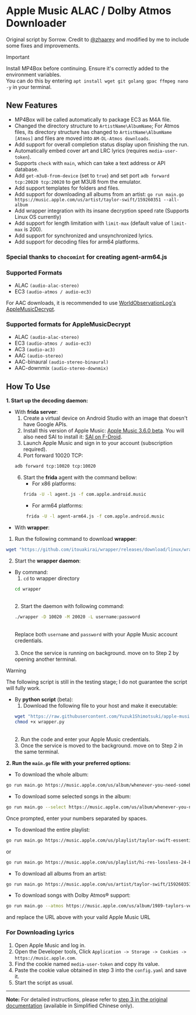 # Apple Music ALAC / Dolby Atmos Downloader

Original script by Sorrow. Credit to [@zhaarey](https://github.com/zhaarey) and modified by me to include some fixes and improvements.

> [!IMPORTANT]
> Install MP4Box before continuing. Ensure it's correctly added to the environment variables.\
> You can do this by entering `apt install wget git golang gpac ffmpeg nano -y` in your terminal.

## New Features

- MP4Box will be called automatically to package EC3 as M4A file.
- Changed the directory structure to `ArtistName\AlbumName`; For Atmos files, its directory structure has changed to `ArtistName\AlbumName [Atmos]` and files are moved into `AM-DL-Atmos downloads`.
- Add support for overall completion status display upon finishing the run.
- Automatically embed cover art and LRC lyrics (requires `media-user-token`).
- Supports `check` with `main`, which can take a text address or API database.
- Add `get-m3u8-from-device` (set to `true`) and set port `adb forward tcp:20020 tcp:20020` to get M3U8 from the emulator.
- Add support templates for folders and files.
- Add support for downloading all albums from an artist: `go run main.go https://music.apple.com/us/artist/taylor-swift/159260351 --all-album`
- Add wrapper integration with its insane decryption speed rate (Supports Linux OS currently)
- Add support for length limitation with `limit-max` (default value of `limit-max` is 200).
- Add support for synchronized and unsynchronized lyrics.
- Add support for decoding files for arm64 platforms.

### Special thanks to `chocomint` for creating agent-arm64.js

### Supported Formats

- ALAC `(audio-alac-stereo)`
- EC3 `(audio-atmos / audio-ec3)`

For AAC downloads, it is recommended to use [WorldObservationLog's AppleMusicDecrypt](https://github.com/WorldObservationLog/AppleMusicDecrypt).

### Supported formats for AppleMusicDecrypt

- ALAC `(audio-alac-stereo)`
- EC3 `(audio-atmos / audio-ec3)`
- AC3 `(audio-ac3)`
- AAC `(audio-stereo)`
- AAC-binaural `(audio-stereo-binaural)`
- AAC-downmix `(audio-stereo-downmix)`

## How To Use

**1. Start up the decoding daemon:**

- With **frida server**:
    1. Create a virtual device on Android Studio with an image that doesn't have Google APIs.
    2. Install this version of Apple Music: [Apple Music 3.6.0 beta](https://www.apkmirror.com/apk/apple/apple-music/apple-music-3-6-0-beta-release/apple-music-3-6-0-beta-4-android-apk-download/). You will also need SAI to install it: [SAI on F-Droid](https://f-droid.org/pt_BR/packages/com.aefyr.sai.fdroid/).
    3. Launch Apple Music and sign in to your account (subscription required).
    4. Port forward 10020 TCP:
    ```sh
    adb forward tcp:10020 tcp:10020
    ```
    6. Start the **frida** agent with the command bellow:
        - For x86 platforms:
        ```sh
        frida -U -l agent.js -f com.apple.android.music
        ```
        - For arm64 platforms:
       ```sh
        frida -U -l agent-arm64.js -f com.apple.android.music
       ```
- With **wrapper**:
1. Run the following command to download **wrapper**:
```sh
wget "https://github.com/itouakirai/wrapper/releases/download/linux/wrapper.linux.x86_64.tar.gz" && mkdir wrapper && tar -xzf wrapper.linux.x86_64.tar.gz -C wrapper
```
2. Start the **wrapper daemon**:
- By command:
    1. `cd` to wrapper directory
    ```sh
    cd wrapper
    ```
    \
    2. Start the daemon with following command:
    ```sh
    ./wrapper -D 10020 -M 20020 -L username:password
    ```
    \
    Replace both `username` and `password` with your Apple Music account credentials.
    \
    \
    3. Once the service is running on background. move on to Step 2 by opening another terminal.

> [!WARNING]
> The following script is still in the testing stage; I do not guarantee the script will fully work.
- By **python script** (beta):
    1. Download the following file to your host and make it executable:
    ```sh
    wget "https://raw.githubusercontent.com/Yuzuk1Shimotsuki/apple-music-alac-atmos-downloader/main/wrapper.py"
    chmod +x wrapper.py
    ```
    \
    2. Run the code and enter your Apple Music credentials.
    \
    3. Once the service is moved to the background. move on to Step 2 in the same terminal. 

**2. Run the `main.go` file with your preferred options:**
- To download the whole album:
```sh
go run main.go https://music.apple.com/us/album/whenever-you-need-somebody-2022-remaster/1624945511
```

- To download some selected songs in the album: 
```sh
go run main.go --select https://music.apple.com/us/album/whenever-you-need-somebody-2022-remaster/1624945511
```
Once prompted, enter your numbers separated by spaces.
- To download the entire playlist: 
```sh
go run main.go https://music.apple.com/us/playlist/taylor-swift-essentials/pl.3950454ced8c45a3b0cc693c2a7db97b
``` 
or 
```sh
go run main.go https://music.apple.com/us/playlist/hi-res-lossless-24-bit-192khz/pl.u-MDAWvpjt38370N
```

- To download all albums from an artist:
```sh
go run main.go https://music.apple.com/us/artist/taylor-swift/159260351 --all-album
```

- To download songs with Dolby Atmos® support: 
```sh
go run main.go --atmos https://music.apple.com/us/album/1989-taylors-version-deluxe/1713845538
```

and replace the URL above with your vaild Apple Music URL

### For Downloading Lyrics

1. Open Apple Music and log in.
2. Open the Developer tools, Click `Application -> Storage -> Cookies -> https://music.apple.com`.
3. Find the cookie named `media-user-token` and copy its value.
4. Paste the cookie value obtained in step 3 into the `config.yaml` and save it.
5. Start the script as usual.

---

**Note:** For detailed instructions, please refer to [step 3 in the original documentation](https://telegra.ph/Apple-Music-Wrapper-On-WSL1-07-21) (available in Simplified Chinese only).
